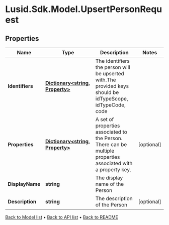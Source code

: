 # Lusid.Sdk.Model.UpsertPersonRequest

## Properties

Name | Type | Description | Notes
------------ | ------------- | ------------- | -------------
**Identifiers** | [**Dictionary&lt;string, Property&gt;**](Property.md) | The identifiers the person will be upserted with.The provided keys should be idTypeScope, idTypeCode, code | 
**Properties** | [**Dictionary&lt;string, Property&gt;**](Property.md) | A set of properties associated to the Person. There can be multiple properties associated with a property key. | [optional] 
**DisplayName** | **string** | The display name of the Person | 
**Description** | **string** | The description of the Person | [optional] 

[Back to Model list](../README.md#documentation-for-models) &#8226; [Back to API list](../README.md#documentation-for-api-endpoints) &#8226; [Back to README](../README.md)

